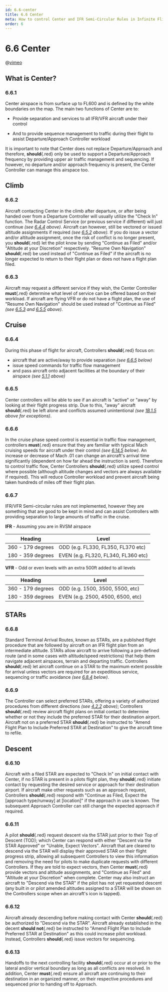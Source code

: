 ```yaml
---
id: 6.6-center
title: 6.6 Center
meta: How to control Center and IFR Semi-Circular Rules in Infinite Flight.
order: 6
---
```


# 6.6 Center


@[vimeo](423210474)


## What is Center?



### 6.6.1    

Center airspace is from surface up to FL600 and is defined by the white boundaries on the map. The main two functions of Center are to:

 

 -    Provide separation and services to all IFR/VFR aircraft under their control

 -    And to provide sequence management to traffic during their flight to assist Departure/Approach Controller workload

 

It is important to note that Center does not replace Departure/Approach and therefore, **should**{.red} only be used to support a Departure/Approach frequency by providing upper air traffic management and sequencing. If however, no departure and/or approach frequency is present, the Center Controller can manage this airspace too.

 

## Climb



### 6.6.2 

Aircraft contacting Center in the climb after departure, or after being handed over from a Departure Controller will usually utilize the "Check In" function. The Radar Control Service (or previous service if different) will just continue *(see [6.4.4](/guide/atc-manual/6.-radar/6.4-departure-check-in#6.4.4) above)*. Aircraft can however, still be vectored or issued altitude assignments if required *(see [6.5.2](/guide/atc-manual/6.-radar/6.5-flight-following#6.5.2) above).*  If you do issue a vector and/or altitude assignment, once the risk of conflict is no longer present, you **should**{.red} let the pilot know by sending "Continue as Filed" and/or "Altitude at your Discretion" respectively. "Resume Own Navigation" **should**{.red} be used instead of "Continue as Filed" if the aircraft is no longer expected to return to their flight plan or does not have a flight plan filed.



### 6.6.3 

Aircraft may request a different service if they wish, the Center Controller **must**{.red} determine what level of service can be offered based on their workload. If aircraft are flying VFR or do not have a flight plan, the use of "Resume Own Navigation" should be used instead of "Continue as Filed" *(see [6.5.3](/guide/atc-manual/6.-radar/6.5-flight-following#6.5.3) and [6.5.5](/guide/atc-manual/6.-radar/6.5-flight-following#6.5.5) above)*.



## Cruise



### 6.6.4

During this phase of flight for aircraft, Controllers **should**{.red} focus on:



- aircraft that are active/away to provide separation *(see [6.6.5](/guide/atc-manual/6.-radar/6.6-center#6.6.5) below)*
- issue speed commands for traffic flow management
- and pass aircraft onto adjacent facilities at the boundary of their airspace *(see [5.1.1](/guide/atc-manual/5.-airspace/5.1-airspace#5.1.1) above)*



### 6.6.5    

Center controllers will be able to see if an aircraft is "active" or "away" by looking at their flight progress strip. Due to this, "away" aircraft **should**{.red} be left alone and conflicts assumed unintentional *(see [1B.1.5](/guide/atc-manual/1b.-violations/1b.1-overview#1b.1.5) above for exceptions)*.

 

### 6.6.6

In the cruise phase speed control is essential in traffic flow management, controllers **must**{.red} ensure that they are familiar with typical Mach cruising speeds for aircraft under their control *(see [6.14.5](/guide/atc-manual/6.-radar/6.14-aircraft-speed#6.14.5) below)*. An increase or decrease of Mach .01 can change an aircraft's arrival time significantly (dependent on how far ahead the instruction is sent). Therefore to control traffic flow, Center Controllers **should**{.red} utilize speed control where possible (although altitude changes and vectors are always available if required). This will reduce Controller workload and prevent aircraft being taken hundreds of miles off their flight plan.



### 6.6.7

IFR/VFR Semi-circular rules are not implemented, however they are something that are good to be kept in mind and can assist Controllers with providing separation to large amounts of traffic in the cruise.



**IFR** - Assuming you are in RVSM airspace

| Heading           | Level                               |
| ----------------- | ----------------------------------- |
| 360 - 179 degrees | ODD (e.g. FL330, FL350, FL370 etc)  |
| 180 - 359 degrees | EVEN (e.g. FL320, FL340, FL360 etc) |



**VFR** - Odd or even levels with an extra 500ft added to all levels

| Heading           | Level                             |
| ----------------- | --------------------------------- |
| 360 - 179 degrees | ODD (e.g. 1500, 3500, 5500, etc)  |
| 180 - 359 degrees | EVEN (e.g. 2500, 4500, 6500, etc) |



## STARs



### 6.6.8

Standard Terminal Arrival Routes, known as STARs, are a published flight procedure that are followed by aircraft on an IFR flight plan from an intermediate altitude. STARs allow aircraft to arrive following a pre-defined route (and in some cases with altitude/speed restrictions) that help them navigate adjacent airspaces, terrain and departing traffic. Controllers **should**{.red} let aircraft continue on a STAR to the maximum extent possible for arrival unless vectors are required for an expeditious service, sequencing or traffic avoidance *(see [6.8.4](/guide/atc-manual/6.-radar/6.8-approach#6.8.4) below)*. 



### 6.6.9

The Controller can select preferred STARs, offering a variety of authorized procedures from different directions *(see [4.2.2](/guide/atc-manual/4.-atis/4.2-remarks-and-notams#4.2.2) above)*; Controllers **should**{.red} review aircraft flight plans on initial contact to determine whether or not they include the preferred STAR for their destination airport. Aircraft not on a preferred STAR **should**{.red} be instructed to "Amend Flight Plan to Include Preferred STAR at Destination" to give the aircraft time to refile. 



## Descent 

### 6.6.10

Aircraft with a filed STAR are expected to "Check In" on initial contact with Center, if no STAR is present in a pilots flight plan, they **should**{.red} initiate contact by requesting the desired service or approach for their destination airport. If aircraft make other requests such as an approach request, Controllers **should**{.red} respond with "Continue as Filed, Expect the [approach type/runway] at [location]" if the approach in use is known. The subsequent Approach Controller can still change the expected approach if required. 



### 6.6.11

A pilot **should**{.red} request descent via the STAR just prior to their Top of Descent (TOD); which Center can respond with either "Descent via the STAR Approved" or "Unable, Expect Vectors". Aircraft that are cleared to descend via the STAR will display their approved STAR on their flight progress strip, allowing all subsequent Controllers to view this information and removing the need for pilots to make duplicate requests with different Controllers. If they are told to expect vectors, then Center **must**{.red} provide vectors and altitude assignments, and "Continue as Filed" and "Altitude at your Discretion" when complete.  Center may also instruct an aircraft to "Descend via the STAR" if the pilot has not yet requested descent (any built in or pilot amended altitudes assigned to a STAR will be shown on the Controllers scope when an aircraft's icon is tapped). 



### 6.6.12

Aircraft already descending before making contact with Center **should**{.red} be authorized to "Descend via the STAR". Aircraft already established in the decent **should not**{.red} be instructed to "Amend Flight Plan to Include Preferred STAR at Destination" as this could increase pilot workload. Instead, Controllers **should**{.red} issue vectors for sequencing. 



### 6.6.13

Handoffs to the next controlling facility **should**{.red} occur at or prior to the lateral and/or vertical boundary as long as all conflicts are resolved. In addition, Center **must**{.red} ensure all aircraft are continuing to their destination in an organized manner, on their respective procedures and sequenced prior to handing off to Approach.

